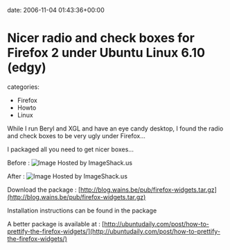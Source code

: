 


date: 2006-11-04 01:43:36+00:00


# Nicer radio and check boxes for Firefox 2 under Ubuntu Linux 6.10 (edgy)

categories:
- Firefox
- Howto
- Linux


While I run Beryl and XGL and have an eye candy desktop, I found the radio and check boxes to be very ugly under Firefox...

I packaged all you need to get nicer boxes...

Before :
![Image Hosted by ImageShack.us](https://blog.wains.be/library/images/00-imageshack.jpg)

After :
![Image Hosted by ImageShack.us](https://blog.wains.be/library/images/00-imageshack.jpg)

Download the package : [http://blog.wains.be/pub/firefox-widgets.tar.gz](http://blog.wains.be/pub/firefox-widgets.tar.gz)

Installation instructions can be found in the package

A better package is available at : [http://ubuntudaily.com/post/how-to-prettify-the-firefox-widgets/](http://ubuntudaily.com/post/how-to-prettify-the-firefox-widgets/)


